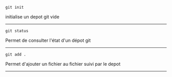```
git init
``` 
initialise un depot git vide

**********************

``` 
git status
```
Permet de consulter l'état d'un dépot git

**********************

```
git add .
``` 
Permet d'ajouter un fichier au fichier suivi par le depot

**********************